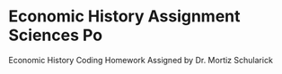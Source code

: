 # Economic History Assignment Sciences Po
 Economic History Coding Homework Assigned by Dr. Mortiz Schularick
